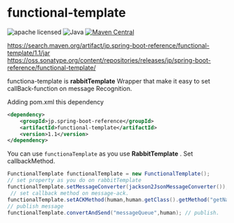 # functional-template
![apache licensed](https://img.shields.io/badge/License-Apache_2.0-d94c32.svg)
![Java](https://img.shields.io/badge/Language-Java-f88909.svg)
[![Maven Central](https://maven-badges.herokuapp.com/maven-central/jp.spring-boot-reference/functional-template/badge.svg)](https://maven-badges.herokuapp.com/maven-central/jp.spring-boot-reference/functional-template)

https://search.maven.org/artifact/jp.spring-boot-reference/functional-template/1.1/jar
https://oss.sonatype.org/content/repositories/releases/jp/spring-boot-reference/functional-template/

functiona-template is __rabbitTemplate__ Wrapper that make it easy to set callBack-function on message Recognition.

Adding pom.xml this dependency 
```xml
<dependency>
	<groupId>jp.spring-boot-reference</groupId>
	<artifactId>functional-template</artifactId>
	<version>1.1</version>
</dependency>
```


You can use `functionaTemplate` as you use __RabbitTemplate__ . 
Set callbackMethod.

```Java
FunctionalTemplate functionalTemplate = new FunctionalTemplate();
// set property as you do on rabbitTemplate
functionalTemplate.setMessageConverter(jackson2JsonMessageConverter()); 
 // set callback method on message-ack. 
functionalTemplate.setACKMethod(human,human.getClass().getMethod("getName"));
// publish message 
functionalTemplate.convertAndSend("messageQueue",human); // publish. 
```


